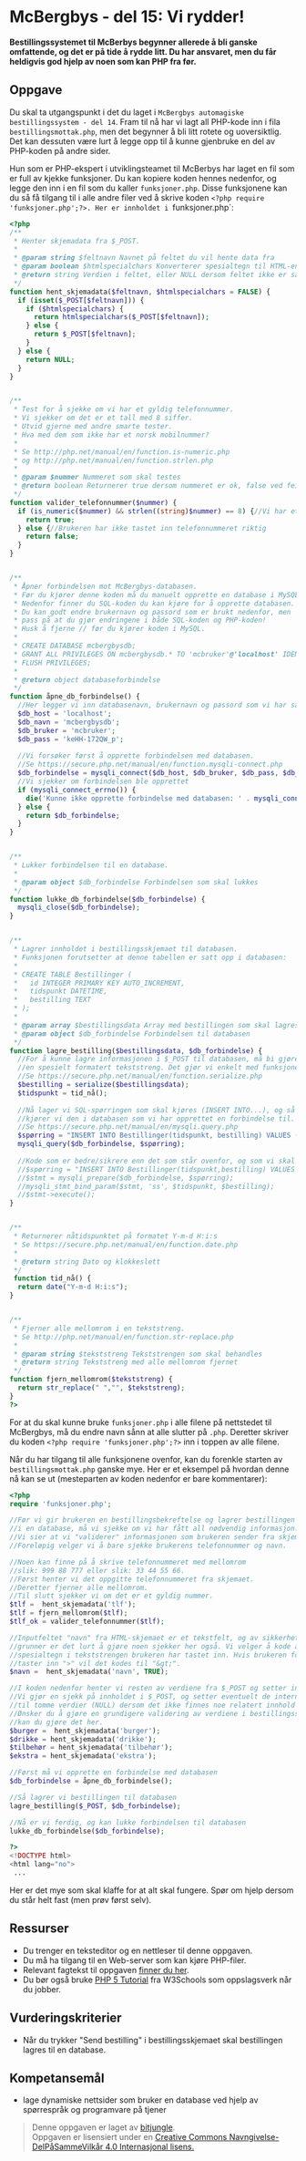 # McBergbys - del 15: Vi rydder!

**Bestillingssystemet til McBerbys begynner allerede å bli ganske omfattende, og det er på tide å rydde litt. Du har ansvaret, men du får heldigvis god hjelp av noen som kan PHP fra før.**

## Oppgave

Du skal ta utgangspunkt i det du laget i `McBergbys automagiske bestillingssystem - del 14`. Fram til nå har vi lagt all PHP-kode inn i fila `bestillingsmottak.php`, men det begynner å bli litt rotete og uoversiktlig. Det kan dessuten være lurt å legge opp til å kunne gjenbruke en del av PHP-koden på andre sider.

Hun som er PHP-ekspert i utviklingsteamet til McBerbys har laget en fil som er full av kjekke funksjoner. Du kan kopiere koden hennes nedenfor, og legge den inn i en fil som du kaller `funksjoner.php`. Disse funksjonene kan du så få tilgang til i alle andre filer ved å skrive koden `<?php require 'funksjoner.php';?>. Her er innholdet i `funksjoner.php`:

``` php
<?php
/**
 * Henter skjemadata fra $_POST.
 *
 * @param string $feltnavn Navnet på feltet du vil hente data fra
 * @param boolean $htmlspecialchars Konverterer spesialtegn til HTML-entiteter ved TRUE. Default er FALSE.
 * @return string Verdien i feltet, eller NULL dersom feltet ikke er satt
 */
function hent_skjemadata($feltnavn, $htmlspecialchars = FALSE) {
  if (isset($_POST[$feltnavn])) {
    if ($htmlspecialchars) {
      return htmlspecialchars($_POST[$feltnavn]);
    } else {
      return $_POST[$feltnavn];
    }
  } else {
    return NULL;
  }  
}


/**
 * Test for å sjekke om vi har et gyldig telefonnummer.
 * Vi sjekker om det er et tall med 8 siffer.
 * Utvid gjerne med andre smarte tester.
 * Hva med dem som ikke har et norsk mobilnummer?
 * 
 * Se http://php.net/manual/en/function.is-numeric.php
 * og http://php.net/manual/en/function.strlen.php
 *
 * @param $nummer Nummeret som skal testes
 * @return boolean Returnerer true dersom nummeret er ok, false ved feil
 */
function valider_telefonnummer($nummer) {
  if (is_numeric($nummer) && strlen((string)$nummer) == 8) {//Vi har et gyldig nummer
    return true;
  } else {//Brukeren har ikke tastet inn telefonnummeret riktig
    return false;
  }
}


/**
 * Åpner forbindelsen mot McBergbys-databasen.
 * Før du kjører denne koden må du manuelt opprette en database i MySQL.
 * Nedenfor finner du SQL-koden du kan kjøre for å opprette databasen.
 * Du kan godt endre brukernavn og passord som er brukt nedenfor, men
 * pass på at du gjør endringene i både SQL-koden og PHP-koden!
 * Husk å fjerne // før du kjører koden i MySQL.
 * 
 * CREATE DATABASE mcbergbysdb;
 * GRANT ALL PRIVILEGES ON mcbergbysdb.* TO 'mcbruker'@'localhost' IDENTIFIED BY 'keHH-172QW_p';
 * FLUSH PRIVILEGES;
 *
 * @return object databaseforbindelse
 */
function åpne_db_forbindelse() {
  //Her legger vi inn databasenavn, brukernavn og passord som vi har satt opp i MySQL:
  $db_host = 'localhost';
  $db_navn = 'mcbergbysdb';
  $db_bruker = 'mcbruker';
  $db_pass = 'keHH-172QW_p';
  
  //Vi forsøker først å opprette forbindelsen med databasen.
  //Se https://secure.php.net/manual/en/function.mysqli-connect.php
  $db_forbindelse = mysqli_connect($db_host, $db_bruker, $db_pass, $db_navn);
  //Vi sjekker om forbindelsen ble opprettet
  if (mysqli_connect_errno()) {
    die('Kunne ikke opprette forbindelse med databasen: ' . mysqli_connect_error()) ;
  } else {
    return $db_forbindelse;
  }
}


/**
 * Lukker forbindelsen til en database.
 * 
 * @param object $db_forbindelse Forbindelsen som skal lukkes
 */
function lukke_db_forbindelse($db_forbindelse) {
  mysqli_close($db_forbindelse);
}


/**
 * Lagrer innholdet i bestillingsskjemaet til databasen.
 * Funksjonen forutsetter at denne tabellen er satt opp i databasen:
 * 
 * CREATE TABLE Bestillinger (
 *   id INTEGER PRIMARY KEY AUTO_INCREMENT,
 *   tidspunkt DATETIME, 
 *   bestilling TEXT
 * );
 *
 * @param array $bestillingsdata Array med bestillingen som skal lagres til databasen
 * @param object $db_forbindelse Forbindelsen til databasen
 */
function lagre_bestilling($bestillingsdata, $db_forbindelse) {
  //For å kunne lagre informasjonen i $_POST til databasen, må bi gjøre den om til
  //en spesielt formatert tekststreng. Det gjør vi enkelt med funksjonen serialize().
  //Se https://secure.php.net/manual/en/function.serialize.php
  $bestilling = serialize($bestillingsdata);
  $tidspunkt = tid_nå();
  
  //Nå lager vi SQL-spørringen som skal kjøres (INSERT INTO...), og så
  //kjører vi den i databasen som vi har opprettet en forbindelse til.
  //Se https://secure.php.net/manual/en/mysqli.query.php
  $spørring = "INSERT INTO Bestillinger(tidspunkt, bestilling) VALUES ('{$tidspunkt}', '{$bestilling}');";
  mysqli_query($db_forbindelse, $spørring);
  
  //Kode som er bedre/sikrere enn det som står ovenfor, og som vi skal bruke senere.
  //$spørring = "INSERT INTO Bestillinger(tidspunkt,bestilling) VALUES (?,?);";
  //$stmt = mysqli_prepare($db_forbindelse, $spørring);
  //mysqli_stmt_bind_param($stmt, 'ss', $tidspunkt, $bestilling);
  //$stmt->execute();
}


/**
 * Returnerer nåtidspunktet på formatet Y-m-d H:i:s
 * Se https://secure.php.net/manual/en/function.date.php
 *
 * @return string Dato og klokkeslett
 */
 function tid_nå() {
  return date("Y-m-d H:i:s");  
}


/**
 * Fjerner alle mellomrom i en tekststreng.
 * Se http://php.net/manual/en/function.str-replace.php
 *
 * @param string $tekststreng Tekststrengen som skal behandles
 * @return string Tekststreng med alle mellomrom fjernet
 */
function fjern_mellomrom($tekststreng) {
  return str_replace(" ","", $tekststreng);
}
?>
```

For at du skal kunne bruke `funksjoner.php` i alle filene på nettstedet til McBergbys, må du endre navn sånn at alle slutter på `.php`. Deretter skriver du koden `<?php require 'funksjoner.php';?>` inn i toppen av alle filene.

Når du har tilgang til alle funksjonene ovenfor, kan du forenkle starten av `bestillingsmottak.php` ganske mye. Her er et eksempel på hvordan denne nå kan se ut (mesteparten av koden nedenfor er bare kommentarer):

``` php
<?php
require 'funksjoner.php';

//Før vi gir brukeren en bestillingsbekreftelse og lagrer bestillingen 
//i en database, må vi sjekke om vi har fått all nødvendig informasjon.
//Vi sier at vi "validerer" informasjonen som brukeren sender fra skjemaet.
//Foreløpig velger vi å bare sjekke brukerens telefonnummer og navn.

//Noen kan finne på å skrive telefonnummeret med mellomrom
//slik: 999 88 777 eller slik: 33 44 55 66.
//Først henter vi det oppgitte telefonnummeret fra skjemaet.
//Deretter fjerner alle mellomrom.
//Til slutt sjekker vi om det er et gyldig nummer.
$tlf =  hent_skjemadata('tlf');
$tlf = fjern_mellomrom($tlf);
$tlf_ok = valider_telefonnummer($tlf);

//Inputfeltet "navn" fra HTML-skjemaet er et tekstfelt, og av sikkerhetsmessige
//grunner er det lurt å gjøre noen sjekker her også. Vi velger å kode alle 
//spesialtegn i tekststrengen brukeren har tastet inn. Hvis brukeren for eksempel
//taster inn ">" vil det kodes til "&gt;".
$navn =  hent_skjemadata('navn', TRUE);

//I koden nedenfor henter vi resten av verdiene fra $_POST og setter interne variabler.
//Vi gjør en sjekk på innholdet i $_POST, og setter eventuelt de interne variablene 
//til tomme verdier (NULL) dersom det ikke finnes noe relatert innhold i $_POST.
//Ønsker du å gjøre en grundigere validering av verdiene i bestillingsskjemaet,
//kan du gjøre det her.
$burger =  hent_skjemadata('burger');
$drikke = hent_skjemadata('drikke');
$tilbehør = hent_skjemadata('tilbehør');
$ekstra = hent_skjemadata('ekstra');

//Først må vi opprette en forbindelse med databasen
$db_forbindelse = åpne_db_forbindelse();

//Så lagrer vi bestillingen til databasen
lagre_bestilling($_POST, $db_forbindelse);

//Nå er vi ferdig, og kan lukke forbindelsen til databasen
lukke_db_forbindelse($db_forbindelse);

?>
<!DOCTYPE html>
<html lang="no">
 ...
```

Her er det mye som skal klaffe for at alt skal fungere. Spør om hjelp dersom du står helt fast (men prøv først selv). 


## Ressurser

* Du trenger en teksteditor og en nettleser til denne oppgaven.
* Du må ha tilgang til en Web-server som kan kjøre PHP-filer.
* Relevant fagtekst til oppgaven [finner du her](https://github.com/fagstoff/IT1/blob/master/_docs/fagstoff/databaser/04.%20PHP.md).
* Du bør også bruke [PHP 5 Tutorial](http://www.w3schools.com/php/default.asp) fra W3Schools som oppslagsverk når du jobber.

## Vurderingskriterier

* Når du trykker "Send bestilling" i bestillingsskjemaet skal bestillingen lagres til en database.

## Kompetansemål

* lage dynamiske nettsider som bruker en database ved hjelp av spørrespråk og programvare på tjener

>Denne oppgaven er laget av [bitjungle](https://github.com/bitjungle).  
>Oppgaven er lisensiert under en
>[Creative Commons Navngivelse-DelPåSammeVilkår 4.0 Internasjonal lisens.
](http://creativecommons.org/licenses/by-sa/4.0/)
